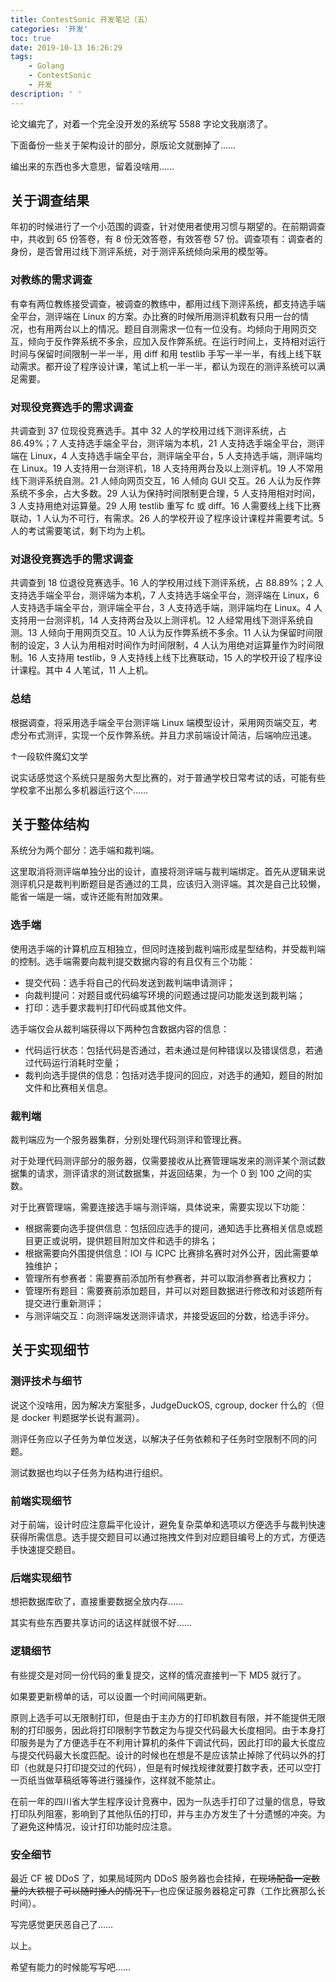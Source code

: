 ```yaml
---
title: ContestSonic 开发笔记（五）
categories: '开发'
toc: true
date: 2019-10-13 16:26:29
tags:
	- Golang
	- ContestSonic
	- 开发
description: ' '
---
```


论文编完了，对着一个完全没开发的系统写 5588 字论文我崩溃了。

下面备份一些关于架构设计的部分，原版论文就删掉了……

编出来的东西也多大意思，留着没啥用……

## 关于调查结果

年初的时候进行了一个小范围的调查，针对使用者使用习惯与期望的。在前期调查中，共收到 65 份答卷，有 8 份无效答卷，有效答卷 57 份。调查项有：调查者的身份，是否曾用过线下测评系统，对于测评系统倾向采用的模型等。

### 对教练的需求调查

有幸有两位教练接受调查，被调查的教练中，都用过线下测评系统，都支持选手端全平台，测评端在 Linux 的方案。办比赛的时候所用测评机数有只用一台的情况，也有用两台以上的情况。题目自测需求一位有一位没有。均倾向于用网页交互，倾向于反作弊系统不多余，应加入反作弊系统。在运行时间上，支持相对运行时间与保留时间限制一半一半，用 diff 和用 testlib 手写一半一半，有线上线下联动需求。都开设了程序设计课，笔试上机一半一半，都认为现在的测评系统可以满足需要。

### 对现役竞赛选手的需求调查

共调查到 37 位现役竞赛选手。其中 32 人的学校用过线下测评系统，占 86.49%；7 人支持选手端全平台，测评端为本机，21 人支持选手端全平台，测评端在 Linux，4 人支持选手端全平台，测评端全平台，5 人支持选手端，测评端均在 Linux。19 人支持用一台测评机，18 人支持用两台及以上测评机。19 人不常用线下测评系统自测。21 人倾向网页交互，16 人倾向 GUI 交互。26 人认为反作弊系统不多余，占大多数。29 人认为保持时间限制更合理，5 人支持用相对时间，3 人支持用绝对运算量。29 人用 testlib 重写 fc 或 diff。16 人需要线上线下比赛联动，1 人认为不可行，有需求。26 人的学校开设了程序设计课程并需要考试。5 人的考试需要笔试，剩下均为上机。

### 对退役竞赛选手的需求调查

共调查到 18 位退役竞赛选手。16 人的学校用过线下测评系统，占 88.89%；2 人支持选手端全平台，测评端为本机，7 人支持选手端全平台，测评端在 Linux，6 人支持选手端全平台，测评端全平台，3 人支持选手端，测评端均在 Linux。4 人支持用一台测评机，14 人支持两台及以上测评机。12 人经常用线下测评系统自测。13 人倾向于用网页交互。10 人认为反作弊系统不多余。11 人认为保留时间限制的设定，3 人认为用相对时间作为时间限制，4 人认为用绝对运算量作为时间限制。16 人支持用 testlib，9 人支持线上线下比赛联动，15 人的学校开设了程序设计课程。其中 4 人笔试，11 人上机。

### 总结

根据调查，将采用选手端全平台测评端 Linux 端模型设计，采用网页端交互，考虑分布式测评，实现一个反作弊系统。并且力求前端设计简洁，后端响应迅速。

↑一段软件魔幻文学

说实话感觉这个系统只是服务大型比赛的，对于普通学校日常考试的话，可能有些学校拿不出那么多机器运行这个……

## 关于整体结构

系统分为两个部分：选手端和裁判端。

这里取消将测评端单独分出的设计，直接将测评端与裁判端绑定。首先从逻辑来说测评机只是裁判判断题目是否通过的工具，应该归入测评端。其次是自己比较懒，能省一端是一端，或许还能有附加效果。

### 选手端

使用选手端的计算机应互相独立，但同时连接到裁判端形成星型结构，并受裁判端的控制。选手端需要向裁判提交数据内容的有且仅有三个功能：

- 提交代码：选手将自己的代码发送到裁判端申请测评；
- 向裁判提问：对题目或代码编写环境的问题通过提问功能发送到裁判端；
- 打印：选手要求裁判打印代码或其他文件。

选手端仅会从裁判端获得以下两种包含数据内容的信息：
- 代码运行状态：包括代码是否通过，若未通过是何种错误以及错误信息，若通过代码运行消耗时空量；
- 裁判向选手提供的信息：包括对选手提问的回应，对选手的通知，题目的附加文件和比赛相关信息。

### 裁判端
裁判端应为一个服务器集群，分别处理代码测评和管理比赛。

对于处理代码测评部分的服务器，仅需要接收从比赛管理端发来的测评某个测试数据集的请求，测评请求的测试数据集，并返回结果，为一个 0 到 100 之间的实数。

对于比赛管理端，需要连接选手端与测评端，具体说来，需要实现以下功能：

- 根据需要向选手提供信息：包括回应选手的提问，通知选手比赛相关信息或题目更正或说明，提供题目附加文件和选手的排名；
- 根据需要向外围提供信息：IOI 与 ICPC 比赛排名赛时对外公开，因此需要单独维护；
- 管理所有参赛者：需要赛前添加所有参赛者，并可以取消参赛者比赛权力；
- 管理所有题目：需要赛前添加题目，并可以对题目数据进行修改和对该题所有提交进行重新测评；
- 与测评端交互：向测评端发送测评请求，并接受返回的分数，给选手评分。

## 关于实现细节

### 测评技术与细节

说这个没啥用，因为解决方案挺多，JudgeDuckOS, cgroup, docker 什么的（但是 docker 判题据学长说有漏洞）。

测评任务应以子任务为单位发送，以解决子任务依赖和子任务时空限制不同的问题。

测试数据也均以子任务为结构进行组织。

### 前端实现细节

对于前端，设计时应注意扁平化设计，避免复杂菜单和选项以方便选手与裁判快速获得所需信息。选手提交题目可以通过拖拽文件到对应题目编号上的方式，方便选手快速提交题目。

### 后端实现细节

想把数据库砍了，直接重要数据全放内存……

其实有些东西要共享访问的话这样就很不好……

### 逻辑细节

有些提交是对同一份代码的重复提交，这样的情况直接判一下 MD5 就行了。

如果要更新榜单的话，可以设置一个时间间隔更新。

原则上选手可以无限制打印，但是由于主办方的打印机数目有限，并不能提供无限制的打印服务，因此将打印限制字节数定为与提交代码最大长度相同。由于本身打印服务是为了方便选手在不利用计算机的条件下调试代码，因此打印的最大长度应与提交代码最大长度匹配。设计的时候也在想是不是应该禁止掉除了代码以外的打印（也就是只打印提交过的代码），但是有时候找规律就要打数字表，还可以空打一页纸当做草稿纸等等进行骚操作，这样就不能禁止。

在前一年的四川省大学生程序设计竞赛中，因为一队选手打印了过量的信息，导致打印队列阻塞，影响到了其他队伍的打印，并与主办方发生了十分遗憾的冲突。为了避免这种情况，设计打印功能时应注意。

### 安全细节

最近 CF 被 DDoS 了，如果局域网内 DDoS 服务器也会挂掉，~~在现场配备一定数量的大铁棍子可以随时捶人的情况下，~~也应保证服务器稳定可靠（工作比赛那么长时间）。

写完感觉更厌恶自己了……

以上。

希望有能力的时候能写写吧……
